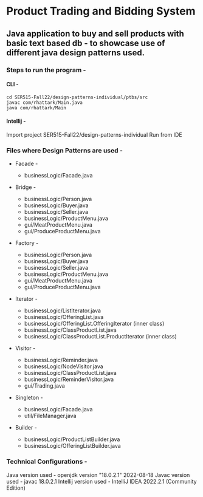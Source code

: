 # Product Trading and Bidding System

## Java application to buy and sell products with basic text based db - to showcase use of different java design patterns used.

### Steps to run the program -

#### CLI - 

```
cd SER515-Fall22/design-patterns-individual/ptbs/src
javac com/rhattark/Main.java
java com/rhattark/Main
```

#### Intellij -

Import project SER515-Fall22/design-patterns-individual
Run from IDE

### Files where Design Patterns are used -

- Facade - 

    - businessLogic/Facade.java

- Bridge -

    - businessLogic/Person.java
    - businessLogic/Buyer.java
    - businessLogic/Seller.java
    - businessLogic/ProductMenu.java
    - gui/MeatProductMenu.java
    - gui/ProduceProductMenu.java

- Factory -

    - businessLogic/Person.java
    - businessLogic/Buyer.java
    - businessLogic/Seller.java
    - businessLogic/ProductMenu.java
    - gui/MeatProductMenu.java
    - gui/ProduceProductMenu.java

- Iterator -

    - businessLogic/ListIterator.java
    - businessLogic/OfferingList.java
    - businessLogic/OfferingList.OfferingIterator (inner class)
    - businessLogic/ClassProductList.java
    - businessLogic/ClassProductList.ProductIterator (inner class)

- Visitor -

    - businessLogic/Reminder.java
    - businessLogic/NodeVisitor.java
    - businessLogic/ClassProductList.java
    - businessLogic/ReminderVisitor.java
    - gui/Trading.java

- Singleton -

    - businessLogic/Facade.java
    - util/FileManager.java

- Builder -

    - businessLogic/ProductListBuilder.java
    - businessLogic/OfferingListBuilder.java

### Technical Configurations -

Java version used - openjdk version "18.0.2.1" 2022-08-18
Javac version used - javac 18.0.2.1
Intellij version used - IntelliJ IDEA 2022.2.1 (Community Edition)